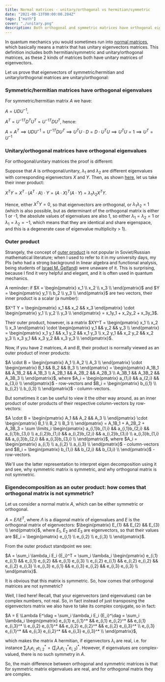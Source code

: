 ```yaml
---
title: Normal matrices - unitary/orthogonal vs hermitian/symmetric
date: "2021-08-13T00:00:00.284Z"
tags: ["math"]
cover: "./unitary.png"
description: Both orthogonal and symmetric matrices have orthogonal eigenvectors matrices. If we look at orthogonal matrices from the standpoint of outer products, as they often do in quantum mechanics, it is not immediately obvious, why they are not symmetric. The demon is in complex numbers - for symmetric matrices eigenvalues are real, for orthogonal they are complex. 
---
```


In quantum mechanics you would sometimes run into [normal matrices](https://en.wikipedia.org/wiki/Normal_matrix), which basically means a matrix that has unitary eigenvectors matrices. This definition includes both hermitian/symmetric and unitary/orthogonal matrices, as these 2 kinds of matrices both have unitary matrices of eigenvectors.

Let us prove that eigenvectors of symmetric/hermitian and unitary/orthogonal matrices are unitary/orthogonal:

### Symmetric/hermitian matrices have orthogonal eigenvalues

For symmetric/hermitian matrix $A$ we have:

$A = U D U^{-1}$, 

$A^T = {U^{-1}}^T D^T U^T = {U^{-1}}^T D U^T$, hence:

$A = A^T \implies U D U^{-1} = {U^{-1}}^T D U^T \implies U^TU \cdot D = D \cdot U^TU \implies U^TU = 1 \implies U^T = U^{-1}$

### Unitary/orthogonal matrices have orthogonal eigenvalues

For orthogonal/unitary matrices the proof is different:

Suppose that $A$ is orthogonal/unitary, $\lambda_1$ and $\lambda_2$ are different eigenvalues with corresponding eigenvectors $X$ and $Y$. Then, as shown [here](https://math.stackexchange.com/questions/1480427/why-are-eigenvectors-of-an-orthogonal-matrix-with-respect-to-different-eigenvalu), let us take their inner product:

$X^T Y = X^T \cdot ( A^T \cdot A) \cdot Y = (A \cdot X)^T (A \cdot Y) = \lambda_1 \lambda_2 X^T Y$.

Hence, either $X^TY = 0$, so that eigenvectors are orthogonal, or $\lambda_1 \lambda_2 = 1$ (which is also possible, but as determinant of the orthogonal matrix is either 1 or -1, the absolute values of eigenvalues are also 1, so either $\lambda_1 = \lambda_2 = 1$ or $\lambda_1 = \lambda_2 = -1$, which means that they are identical and share eigenspace, and this is a degenerate case of eigenvalue multiplicity > 1).

### Outer product

Strangely, the concept of [outer product](https://en.wikipedia.org/wiki/Outer_product) is not popular in Soviet/Russian mathematical literature; when I used to refer to it in my university days, my PIs (who had a strong background in linear algebra and functional analysis, being students of [Israel M. Gelfand](https://en.wikipedia.org/wiki/Israel_Gelfand)) were unaware of it. This is surprising, because I find it very helpful and elegant, and it is often used in quantum mechanics.

A reminder: if $X = \begin{pmatrix} x_1 \\ x_2 \\ x_3 \\ \end{pmatrix}$ and $Y = \begin{pmatrix} y_1 \\ b_2 \\ y_3 \\ \end{pmatrix}$ are two vectors, their inner product is a scalar (a number): 

$X^T Y = \begin{pmatrix} x_1 && x_2 && x_3 \end{pmatrix} \cdot \begin{pmatrix} y_1 \\ y_2 \\ y_3 \\ \end{pmatrix} = x_1y_1 + x_2y_2 + x_3y_3$. 

Their outer product, however, is a matrix $XY^T = \begin{pmatrix} x_1 \\ x_2 \\ x_3 \end{pmatrix} \cdot \begin{pmatrix} y_1 && y_2 && y_3 \\ \end{pmatrix} = \begin{pmatrix} x_1 y_1 && x_1 y_2 && x_1 y_3 \\ x_2 y_1 && x_2 y_2 && x_2 y_3 \\ x_3 y_1 && x_3 y_2 && x_3 y_3 \\ \end{pmatrix}$.

Now, if you have 2 matrices, $A$ and $B$, their product is normally viewed as an outer product of inner products:

$A \cdot B = \begin{pmatrix} A_1 \\ A_2 \\ A_3 \\ \end{pmatrix} \cdot \begin{pmatrix} B_1 && B_2 && B_3 \\ \end{pmatrix} = \begin{pmatrix} A_1B_1 && A_1B_2 && A_1B_3 \\ A_2B_1 && A_2B_2 && A_2B_3 \\ A_3B_1 && A_3B_2 && A_3B_3 \\ \end{pmatrix}$, where $A_i = \begin{pmatrix} a_{1,i} && a_{2,i} && a_{3,i} \\ \end{pmatrix}$ - row-vectors and $B_i = \begin{pmatrix} b_{i,1} \\ b_{i,2} \\ b_{i,3} \\ \end{pmatrix}$ - column-vectors.

But sometimes it can be useful to view it the other way around, as an inner product of outer products of their respective column-vectors by row-vectors:

$A \cdot B = \begin{pmatrix} A_1 && A_2 && A_3 \\ \end{pmatrix} \cdot \begin{pmatrix} B_1 \\ B_2 \\ B_3 \\ \end{pmatrix} = A_1B_1 + A_2B_2 + A_3B_3 = \sum \limits_i \begin{pmatrix} a_{i,1}b_{1,i} && a_{i,1}b_{2,i} && a_{i,1}b_{3,i} \\ a_{i,2}b_{1,i} && a_{i,2}b_{2,i} && a_{i,2}b_{3,i} \\ a_{i,3}b_{1,i} && a_{i,3}b_{2,i} && a_{i,3}b_{3,i} \\ \end{pmatrix}$, where $A_i = \begin{pmatrix} a_{i,1} \\ a_{i,2} \\ a_{i,3} \\ \end{pmatrix}$ - column-vectors and $B_i = \begin{pmatrix} b_{1,i} && b_{2,i} && b_{3,i} \\ \end{pmatrix}$ - row-vectors.

We'll use the latter representation to interpret eigen decomposition using it and see, why symmetric matrix is symmetric, and why orthogonal matrix is not symmetric.

### Eigendecomposition as an outer product: how comes that orthogonal matrix is not symmetric?

Let us consider a normal matrix $A$, which can be either symmetric or orthogonal.

$A = E \Lambda E^{T}$, where $\Lambda$ is a diagonal matrix of eigenvalues and $E$ is the orthogonal matrix of eigenvectors: $\begin{pmatrix} E_{1} && E_{2} && E_{3} \\ \end{pmatrix}$, where $E_1$, $E_2$ and $E_3$ are eigenvectors, so that their values are $E_i = \begin{pmatrix} e_{i,1} \\ e_{i,2} \\ e_{i,3} \\ \end{pmatrix}$.

From the outer product standpoint we see:

$A = \sum_i \lambda_i E_i {E_i}^T = \sum_i \lambda_i \begin{pmatrix} e_{i,1} e_{i,1} && e_{i,1} e_{i,2} && e_{i,1} e_{i,3} \\ e_{i,2} e_{i,1} && e_{i,2} e_{i,2} && e_{i,2} e_{i,3} \\ e_{i,3} e_{i,1} && e_{i,3} e_{i,2} && e_{i,3} e_{i,3} \\ \end{pmatrix}$.

It is obvious that this matrix is symmetric. So, how comes that orthogonal matrices are not symmetric?

Well, I lied here! Recall, that your eigenvectors (and eigenvalues) can be complex numbers, not real. So, in fact instead of just transposing
the eigenvectors matrix we also have to take its complex conjugate, so in fact:

$A = E \Lambda E^\dag = \sum_i \lambda_i E_i {E_i}^\dag = \sum_i \lambda_i \begin{pmatrix} e_{i,1} e_{i,1}^* && e_{i,1} e_{i,2}^* && e_{i,1} e_{i,3}^* \\ e_{i,2} e_{i,1}^* && e_{i,2} e_{i,2}^* && e_{i,2} e_{i,3}^* \\ e_{i,3} e_{i,1}^* && e_{i,3} e_{i,2}^* && e_{i,3} e_{i,3}^* \\ \end{pmatrix}$,

which makes the matrix A hermitian, if eigenvectors $\lambda_i$ are real, i.e. for instance $\sum_i \lambda_i e_{i,1} e_{i,2}^* = (\sum_i \lambda_i e_{i,1}^* e_{i,2})^*$. However, if eigenvalues are complex-valued, there is no such symmetry in $A$.

So, the main difference between orthogonal and symmetric matrices is that for symmetric matrix eigenvalues are real, and for orthogonal matrix they are complex.
